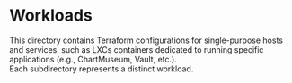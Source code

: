 # Workloads

This directory contains Terraform configurations for single-purpose hosts and services, such as LXCs containers dedicated to running specific applications (e.g., ChartMuseum, Vault, etc.).  
Each subdirectory represents a distinct workload.
